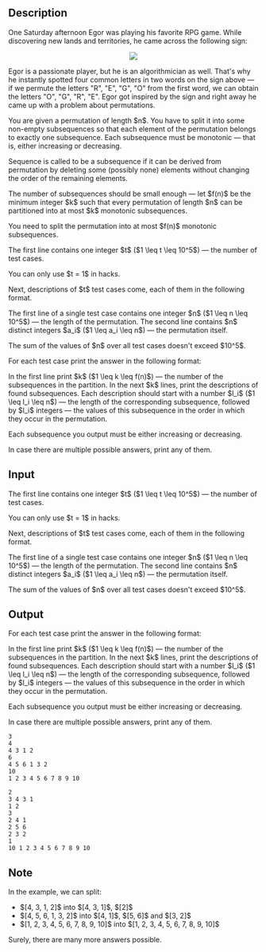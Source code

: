 ## Description

<div><p>One Saturday afternoon Egor was playing his favorite RPG game. While discovering new lands and territories, he came across the following sign:</p><center> <img class="tex-graphics" src="file://ea9LOgPR.png" style="max-width: 100.0%;max-height: 100.0%;"> </center><p>Egor is a passionate player, but he is an algorithmician as well. That's why he instantly spotted four common letters in two words on the sign above&nbsp;— if we <span class="tex-font-style-it">permute</span> the letters "R", "E", "G", "O" from the first word, we can obtain the letters "O", "G", "R", "E". Egor got inspired by the sign and right away he came up with a problem about permutations.</p><p>You are given a permutation of length $n$. You have to split it into some non-empty subsequences so that each element of the permutation belongs to exactly one subsequence. Each subsequence must be <span class="tex-font-style-it">monotonic</span>&nbsp;— that is, either increasing or decreasing.</p><p>Sequence is called to be a <span class="tex-font-style-it">subsequence</span> if it can be derived from permutation by deleting some (possibly none) elements without changing the order of the remaining elements.</p><p>The number of subsequences should be small enough&nbsp;— let $f(n)$ be the minimum integer $k$ such that every permutation of length $n$ can be partitioned into at most $k$ monotonic subsequences.</p><p>You need to split the permutation into at most $f(n)$ monotonic subsequences.</p></div><div class="input-specification"><p>The first line contains one integer $t$ ($1 \leq t \leq 10^5$) — the number of test cases.</p><p><span class="tex-font-style-bf">You can only use $t = 1$ in hacks.</span></p><p>Next, descriptions of $t$ test cases come, each of them in the following format.</p><p>The first line of a single test case contains one integer $n$ ($1 \leq n \leq 10^5$) — the length of the permutation. The second line contains $n$ distinct integers $a_i$ ($1 \leq a_i \leq n$) — the permutation itself.</p><p>The sum of the values of $n$ over all test cases doesn't exceed $10^5$.</p></div><div class="output-specification"><p>For each test case print the answer in the following format:</p><p>In the first line print $k$ ($1 \leq k \leq f(n)$) — the number of the subsequences in the partition. In the next $k$ lines, print the descriptions of found subsequences. Each description should start with a number $l_i$ ($1 \leq l_i \leq n$) — the length of the corresponding subsequence, followed by $l_i$ integers — the values of this subsequence in the order in which they occur in the permutation.</p><p>Each subsequence you output must be either increasing or decreasing. </p><p>In case there are multiple possible answers, print any of them.</p></div>

## Input

<p>The first line contains one integer $t$ ($1 \leq t \leq 10^5$) — the number of test cases.</p><p><span class="tex-font-style-bf">You can only use $t = 1$ in hacks.</span></p><p>Next, descriptions of $t$ test cases come, each of them in the following format.</p><p>The first line of a single test case contains one integer $n$ ($1 \leq n \leq 10^5$) — the length of the permutation. The second line contains $n$ distinct integers $a_i$ ($1 \leq a_i \leq n$) — the permutation itself.</p><p>The sum of the values of $n$ over all test cases doesn't exceed $10^5$.</p>

## Output

<p>For each test case print the answer in the following format:</p><p>In the first line print $k$ ($1 \leq k \leq f(n)$) — the number of the subsequences in the partition. In the next $k$ lines, print the descriptions of found subsequences. Each description should start with a number $l_i$ ($1 \leq l_i \leq n$) — the length of the corresponding subsequence, followed by $l_i$ integers — the values of this subsequence in the order in which they occur in the permutation.</p><p>Each subsequence you output must be either increasing or decreasing. </p><p>In case there are multiple possible answers, print any of them.</p>





```input1
3
4
4 3 1 2
6
4 5 6 1 3 2
10
1 2 3 4 5 6 7 8 9 10
```




```output1
2
3 4 3 1
1 2
3
2 4 1
2 5 6
2 3 2
1
10 1 2 3 4 5 6 7 8 9 10
```



## Note

<p>In the example, we can split:</p><ul> <li> $[4, 3, 1, 2]$ into $[4, 3, 1]$, $[2]$ </li><li> $[4, 5, 6, 1, 3, 2]$ into $[4, 1]$, $[5, 6]$ and $[3, 2]$ </li><li> $[1, 2, 3, 4, 5, 6, 7, 8, 9, 10]$ into $[1, 2, 3, 4, 5, 6, 7, 8, 9, 10]$ </li></ul><p>Surely, there are many more answers possible.</p>
